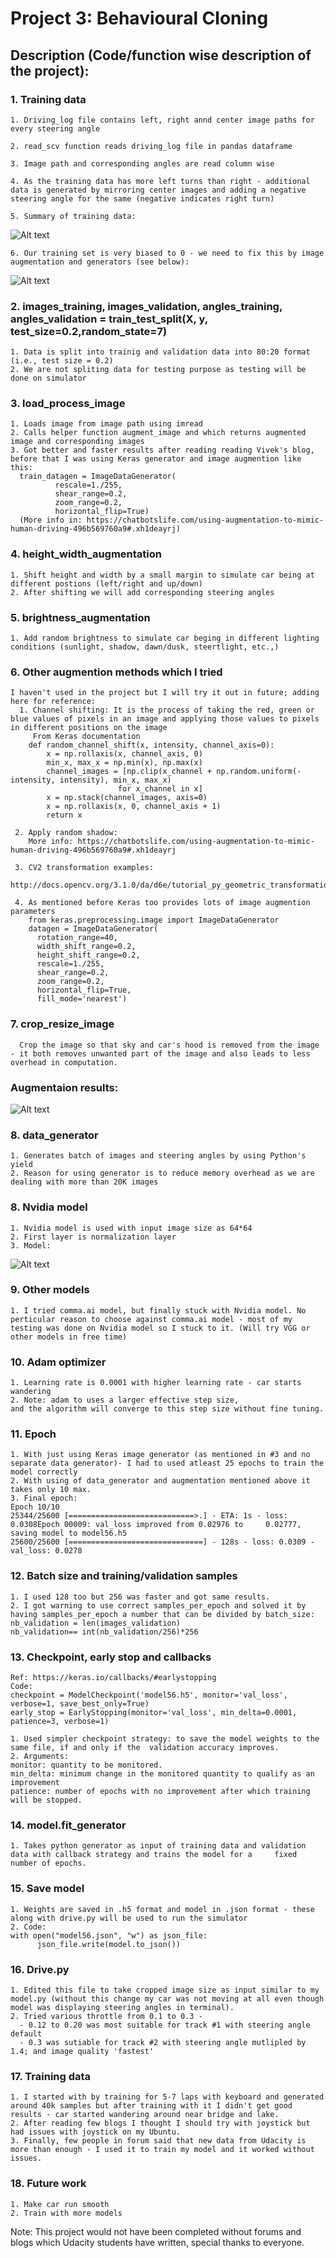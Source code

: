 # Project 3: Behavioural Cloning 

## Description (Code/function wise description of the project):

### 1. Training data

  	1. Driving_log file contains left, right annd center image paths for every steering angle
  
    2. read_scv function reads driving_log file in pandas dataframe
  
    3. Image path and corresponding angles are read column wise
  
    4. As the training data has more left turns than right - additional data is generated by mirroring center images and adding a negative steering angle for the same (negative indicates right turn)
    
    5. Summary of training data:

![Alt text](/Sample-files/Describe.png?)
  
    6. Our training set is very biased to 0 - we need to fix this by image augmentation and generators (see below):

![Alt text](/Sample-files/Img_vs_angle.png?)

### 2. images_training, images_validation, angles_training, angles_validation = train_test_split(X, y, test_size=0.2,random_state=7)
    1. Data is split into trainig and validation data into 80:20 format (i.e., test size = 0.2)
    2. We are not spliting data for testing purpose as testing will be done on simulator

### 3. load_process_image
    1. Loads image from image path using imread
    2. Calls helper function augment_image and which returns augmented image and corresponding images
    3. Got better and faster results after reading reading Vivek's blog, before that I was using Keras generator and image augmention like this:
      train_datagen = ImageDataGenerator(
              rescale=1./255,
              shear_range=0.2,
              zoom_range=0.2,
              horizontal_flip=True)
      (More info in: https://chatbotslife.com/using-augmentation-to-mimic-human-driving-496b569760a9#.xh1deayrj)
        
### 4. height_width_augmentation
    1. Shift height and width by a small margin to simulate car being at different postions (left/right and up/down)
    2. After shifting we will add corresponding steering angles
 
### 5. brightness_augmentation
    1. Add random brightness to simulate car beging in different lighting conditions (sunlight, shadow, dawn/dusk, steertlight, etc.,)

### 6. Other augmention methods which I tried
    I haven't used in the project but I will try it out in future; adding here for reference:
      1. Channel shifting: It is the process of taking the red, green or blue values of pixels in an image and applying those values to pixels in different positions on the image
         From Keras documentation
        def random_channel_shift(x, intensity, channel_axis=0):
            x = np.rollaxis(x, channel_axis, 0)
            min_x, max_x = np.min(x), np.max(x)
            channel_images = [np.clip(x_channel + np.random.uniform(-intensity, intensity), min_x, max_x)
                            for x_channel in x]
            x = np.stack(channel_images, axis=0)
            x = np.rollaxis(x, 0, channel_axis + 1)
            return x
      
     2. Apply random shadow:
        More info: https://chatbotslife.com/using-augmentation-to-mimic-human-driving-496b569760a9#.xh1deayrj
       
     3. CV2 transformation examples:
        http://docs.opencv.org/3.1.0/da/d6e/tutorial_py_geometric_transformations.html
       
     4. As mentioned before Keras too provides lots of image augmention parameters
        from keras.preprocessing.image import ImageDataGenerator
        datagen = ImageDataGenerator(
          rotation_range=40,
          width_shift_range=0.2,
          height_shift_range=0.2,
          rescale=1./255,
          shear_range=0.2,
          zoom_range=0.2,
          horizontal_flip=True,
          fill_mode='nearest')
### 7. crop_resize_image
      Crop the image so that sky and car's hood is removed from the image - it both removes unwanted part of the image and also leads to less overhead in computation.

### Augmentaion results:

![Alt text](Sample-files/Augmentation.png?)
 
### 8. data_generator
    1. Generates batch of images and steering angles by using Python's yield
    2. Reason for using generator is to reduce memory overhead as we are dealing with more than 20K images

### 8. Nvidia model
    1. Nvidia model is used with input image size as 64*64
    2. First layer is normalization layer
    3. Model:
    
![Alt text](/Sample-files/model.png?)  

### 9. Other models
    1. I tried comma.ai model, but finally stuck with Nvidia model. No perticular reason to choose against comma.ai model - most of my testing was done on Nvidia model so I stuck to it. (Will try VGG or other models in free time)
    
### 10. Adam optimizer
    1. Learning rate is 0.0001 with higher learning rate - car starts wandering
    2. Note: adam to uses a larger effective step size, 
    and the algorithm will converge to this step size without fine tuning.
    
### 11. Epoch
    1. With just using Keras image generator (as mentioned in #3 and no separate data generator)- I had to used atleast 25 epochs to train the model correctly
    2. With using of data_generator and augmentation mentioned above it takes only 10 max.
    3. Final epoch:
    Epoch 10/10
    25344/25600 [============================>.] - ETA: 1s - loss: 0.0308Epoch 00009: val_loss improved from 0.02976 to     0.02777, saving model to model56.h5
    25600/25600 [==============================] - 128s - loss: 0.0309 - val_loss: 0.0278

### 12. Batch size and training/validation samples
    1. I used 128 too but 256 was faster and got same results. 
    2. I got warning to use correct samples_per_epoch and solved it by having samples_per_epoch a number that can be divided by batch_size: 
    nb_validation = len(images_validation)
    nb_validation== int(nb_validation/256)*256
### 13. Checkpoint, early stop and callbacks
    Ref: https://keras.io/callbacks/#earlystopping
    Code: 
    checkpoint = ModelCheckpoint('model56.h5', monitor='val_loss', verbose=1, save_best_only=True)
    early_stop = EarlyStopping(monitor='val_loss', min_delta=0.0001, patience=3, verbose=1)
    
    1. Used simpler checkpoint strategy: to save the model weights to the same file, if and only if the  validation accuracy improves.
    2. Arguments:
    monitor: quantity to be monitored.
    min_delta: minimum change in the monitored quantity to qualify as an improvement
    patience: number of epochs with no improvement after which training will be stopped.
### 14. model.fit_generator
    1. Takes python generator as input of training data and validation data with callback strategy and trains the model for a     fixed number of epochs.

### 15. Save model
    1. Weights are saved in .h5 format and model in .json format - these along with drive.py will be used to run the simulator
    2. Code: 
    with open("model56.json", "w") as json_file:
          json_file.write(model.to_json())

### 16. Drive.py
    1. Edited this file to take cropped image size as input similar to my model.py (without this change my car was not moving at all even though model was displaying steering angles in terminal).
    2. Tried various throttle from 0.1 to 0.3 - 
      - 0.12 to 0.20 was most suitable for track #1 with steering angle default
      - 0.3 was sutiable for track #2 with steering angle mutlipled by 1.4; and image quality 'fastest' 

### 17. Training data
    1. I started with by training for 5-7 laps with keyboard and generated around 40k samples but after training with it I didn't get good results - car started wandering around near bridge and lake.
    2. After reading few blogs I thought I should try with joystick but had issues with joystick on my Ubuntu.
    3. Finally, few people in forum said that new data from Udacity is more than enough - I used it to train my model and it worked without issues.
      
### 18. Future work
    1. Make car run smooth
    2. Train with more models
    
Note: This project would not have been completed without forums and blogs which Udacity students have written, special thanks to everyone. 

